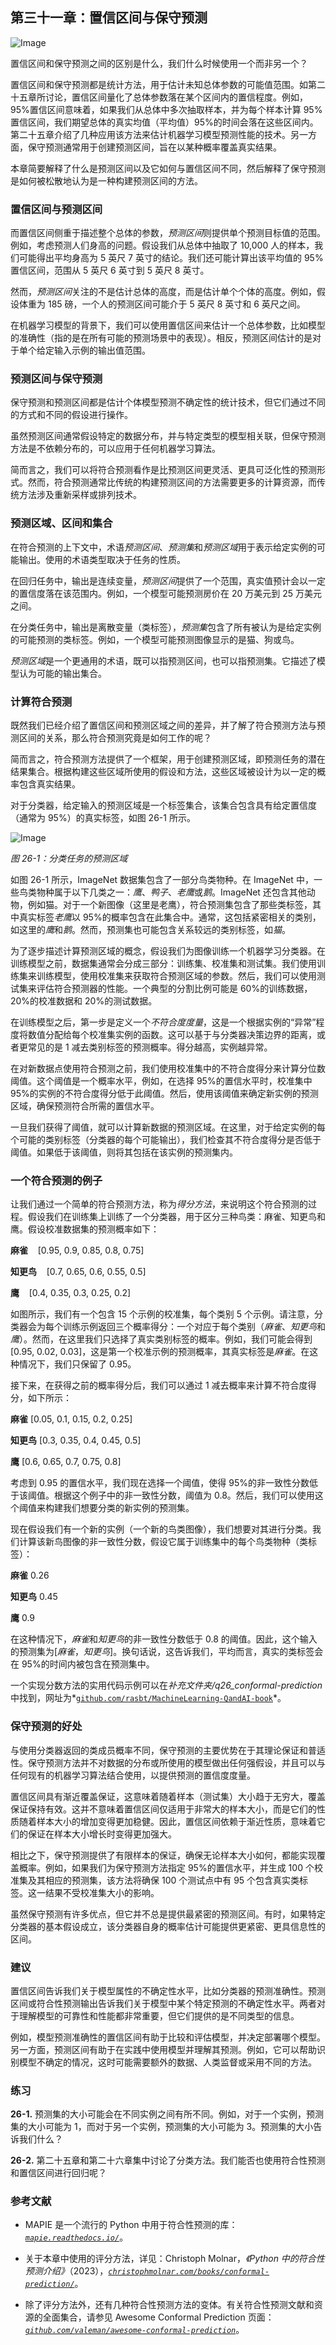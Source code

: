 ## 第三十一章：**置信区间与保守预测**

![Image](img/common.jpg)

置信区间和保守预测之间的区别是什么，我们什么时候使用一个而非另一个？

置信区间和保守预测都是统计方法，用于估计未知总体参数的可能值范围。如第二十五章所讨论，置信区间量化了总体参数落在某个区间内的置信程度。例如，95%置信区间意味着，如果我们从总体中多次抽取样本，并为每个样本计算 95%置信区间，我们期望总体的真实均值（平均值）95%的时间会落在这些区间内。第二十五章介绍了几种应用该方法来估计机器学习模型预测性能的技术。另一方面，保守预测通常用于创建预测区间，旨在以某种概率覆盖真实结果。

本章简要解释了什么是预测区间以及它如何与置信区间不同，然后解释了保守预测是如何被松散地认为是一种构建预测区间的方法。

### **置信区间与预测区间**

而置信区间侧重于描述整个总体的参数，*预测区间*则提供单个预测目标值的范围。例如，考虑预测人们身高的问题。假设我们从总体中抽取了 10,000 人的样本，我们可能得出平均身高为 5 英尺 7 英寸的结论。我们还可能计算出该平均值的 95%置信区间，范围从 5 英尺 6 英寸到 5 英尺 8 英寸。

然而，*预测区间*关注的不是估计总体的高度，而是估计单个个体的高度。例如，假设体重为 185 磅，一个人的预测区间可能介于 5 英尺 8 英寸和 6 英尺之间。

在机器学习模型的背景下，我们可以使用置信区间来估计一个总体参数，比如模型的准确性（指的是在所有可能的预测场景中的表现）。相反，预测区间估计的是对于单个给定输入示例的输出值范围。

### **预测区间与保守预测**

保守预测和预测区间都是估计个体模型预测不确定性的统计技术，但它们通过不同的方式和不同的假设进行操作。

虽然预测区间通常假设特定的数据分布，并与特定类型的模型相关联，但保守预测方法是不依赖分布的，可以应用于任何机器学习算法。

简而言之，我们可以将符合预测看作是比预测区间更灵活、更具可泛化性的预测形式。然而，符合预测通常比传统的构建预测区间的方法需要更多的计算资源，而传统方法涉及重新采样或排列技术。

### **预测区域、区间和集合**

在符合预测的上下文中，术语*预测区间*、*预测集*和*预测区域*用于表示给定实例的可能输出。使用的术语类型取决于任务的性质。

在回归任务中，输出是连续变量，*预测区间*提供了一个范围，真实值预计会以一定的置信度落在该范围内。例如，一个模型可能预测房价在 20 万美元到 25 万美元之间。

在分类任务中，输出是离散变量（类标签），*预测集*包含了所有被认为是给定实例的可能预测的类标签。例如，一个模型可能预测图像显示的是猫、狗或鸟。

*预测区域*是一个更通用的术语，既可以指预测区间，也可以指预测集。它描述了模型认为可能的输出集合。

### **计算符合预测**

既然我们已经介绍了置信区间和预测区域之间的差异，并了解了符合预测方法与预测区间的关系，那么符合预测究竟是如何工作的呢？

简而言之，符合预测方法提供了一个框架，用于创建预测区域，即预测任务的潜在结果集合。根据构建这些区域所使用的假设和方法，这些区域被设计为以一定的概率包含真实结果。

对于分类器，给定输入的预测区域是一个标签集合，该集合包含具有给定置信度（通常为 95%）的真实标签，如图 26-1 所示。

![Image](img/26fig01.jpg)

*图 26-1：分类任务的预测区域*

如图 26-1 所示，ImageNet 数据集包含了一部分鸟类物种。在 ImageNet 中，一些鸟类物种属于以下几类之一：*鹰*、*鸭子*、*老鹰*或*鹅*。ImageNet 还包含其他动物，例如猫。对于一个新图像（这里是老鹰），符合预测集包含了那些类标签，其中真实标签*老鹰*以 95%的概率包含在此集合中。通常，这包括紧密相关的类别，如这里的*鹰*和*鹅*。然而，预测集也可能包含关系较远的类别标签，如*猫*。

为了逐步描述计算预测区域的概念，假设我们为图像训练一个机器学习分类器。在训练模型之前，数据集通常会分成三部分：训练集、校准集和测试集。我们使用训练集来训练模型，使用校准集来获取符合预测区域的参数。然后，我们可以使用测试集来评估符合预测器的性能。一个典型的分割比例可能是 60%的训练数据，20%的校准数据和 20%的测试数据。

在训练模型之后，第一步是定义一个*不符合度度量*，这是一个根据实例的“异常”程度将数值分配给每个校准集实例的函数。这可以基于与分类器决策边界的距离，或者更常见的是 1 减去类别标签的预测概率。得分越高，实例越异常。

在对新数据点使用符合预测之前，我们使用校准集中的不符合度得分来计算分位数阈值。这个阈值是一个概率水平，例如，在选择 95%的置信水平时，校准集中 95%的实例的不符合度得分低于此阈值。然后，使用该阈值来确定新实例的预测区域，确保预测符合所需的置信水平。

一旦我们获得了阈值，就可以计算新数据的预测区域。在这里，对于给定实例的每个可能的类别标签（分类器的每个可能输出），我们检查其不符合度得分是否低于阈值。如果低于该阈值，则将其包括在该实例的预测集内。

### **一个符合预测的例子**

让我们通过一个简单的符合预测方法，称为*得分方法*，来说明这个符合预测的过程。假设我们在训练集上训练了一个分类器，用于区分三种鸟类：麻雀、知更鸟和鹰。假设校准数据集的预测概率如下：

**麻雀**    [0.95, 0.9, 0.85, 0.8, 0.75]

**知更鸟**    [0.7, 0.65, 0.6, 0.55, 0.5]

**鹰**    [0.4, 0.35, 0.3, 0.25, 0.2]

如图所示，我们有一个包含 15 个示例的校准集，每个类别 5 个示例。请注意，分类器会为每个训练示例返回三个概率得分：一个对应于每个类别（*麻雀*、*知更鸟*和*鹰*）。然而，在这里我们只选择了真实类别标签的概率。例如，我们可能会得到[0.95, 0.02, 0.03]，这是第一个校准示例的预测概率，其真实标签是*麻雀*。在这种情况下，我们只保留了 0.95。

接下来，在获得之前的概率得分后，我们可以通过 1 减去概率来计算不符合度得分，如下所示：

**麻雀**    [0.05, 0.1, 0.15, 0.2, 0.25]

**知更鸟**    [0.3, 0.35, 0.4, 0.45, 0.5]

**鹰**    [0.6, 0.65, 0.7, 0.75, 0.8]

考虑到 0.95 的置信水平，我们现在选择一个阈值，使得 95%的非一致性分数低于该阈值。根据这个例子中的非一致性分数，阈值为 0.8。然后，我们可以使用这个阈值来构建我们想要分类的新实例的预测集。

现在假设我们有一个新的实例（一个新的鸟类图像），我们想要对其进行分类。我们计算该新鸟图像的非一致性分数，假设它属于训练集中的每个鸟类物种（类标签）：

**麻雀**    0.26

**知更鸟**    0.45

**鹰**    0.9

在这种情况下，*麻雀*和*知更鸟*的非一致性分数低于 0.8 的阈值。因此，这个输入的预测集为[*麻雀*，*知更鸟*]。换句话说，这告诉我们，平均而言，真实的类标签会在 95%的时间内被包含在预测集中。

一个实现分数方法的实用代码示例可以在*补充文件夹/q26_conformal-prediction*中找到，网址为*[`github.com/rasbt/MachineLearning-QandAI-book`](https://github.com/rasbt/MachineLearning-QandAI-book)*。

### **保守预测的好处**

与使用分类器返回的类成员概率不同，保守预测的主要优势在于其理论保证和普适性。保守预测方法并不对数据的分布或所使用的模型做出任何强假设，并且可以与任何现有的机器学习算法结合使用，以提供预测的置信度度量。

置信区间具有渐近覆盖保证，这意味着随着样本（测试集）大小趋于无穷大，覆盖保证保持有效。这并不意味着置信区间仅适用于非常大的样本大小，而是它们的性质随着样本大小的增加变得更加稳健。因此，置信区间依赖于渐近性质，意味着它们的保证在样本大小增长时变得更加强大。

相比之下，保守预测提供了有限样本的保证，确保无论样本大小如何，都能实现覆盖概率。例如，如果我们为保守预测方法指定 95%的置信水平，并生成 100 个校准集及其相应的预测集，该方法将确保 100 个测试点中有 95 个包含真实类标签。这一结果不受校准集大小的影响。

虽然保守预测有许多优点，但它并不总是提供最紧密的预测区间。有时，如果特定分类器的基本假设成立，该分类器自身的概率估计可能提供更紧密、更具信息性的区间。

### **建议**

置信区间告诉我们关于模型属性的不确定性水平，比如分类器的预测准确性。预测区间或符合性预测输出告诉我们关于模型中某个特定预测的不确定性水平。两者对于理解模型的可靠性和性能都非常重要，但它们提供的是不同类型的信息。

例如，模型预测准确性的置信区间有助于比较和评估模型，并决定部署哪个模型。另一方面，预测区间有助于在实践中使用模型并理解其预测。例如，它可以帮助识别模型不确定的情况，这时可能需要额外的数据、人类监督或采用不同的方法。

### **练习**

**26-1.** 预测集的大小可能会在不同实例之间有所不同。例如，对于一个实例，预测集的大小可能为 1，而对于另一个实例，预测集的大小可能为 3。预测集的大小告诉我们什么？

**26-2.** 第二十五章和第二十六章集中讨论了分类方法。我们能否也使用符合性预测和置信区间进行回归呢？

### **参考文献**

+   MAPIE 是一个流行的 Python 中用于符合性预测的库：*[`mapie.readthedocs.io/`](https://mapie.readthedocs.io/)*。

+   关于本章中使用的评分方法，详见：Christoph Molnar，*《Python 中的符合性预测介绍》*（2023），*[`christophmolnar.com/books/conformal-prediction/`](https://christophmolnar.com/books/conformal-prediction/)*。

+   除了评分方法外，还有几种符合性预测方法的变体。有关符合性预测文献和资源的全面集合，请参见 Awesome Conformal Prediction 页面：*[`github.com/valeman/awesome-conformal-prediction`](https://github.com/valeman/awesome-conformal-prediction)*。
